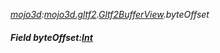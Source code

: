 _[mojo3d](../../modules/mojo3d/mojo3d-module.md):[mojo3d.gltf2](../../modules/mojo3d/mojo3d-gltf2.md).[Gltf2BufferView](../../modules/mojo3d/mojo3d-gltf2-gltf2bufferview.md).byteOffset_
##### Field byteOffset:[Int](../../modules/wonkey/wonkey-types-int.md)
